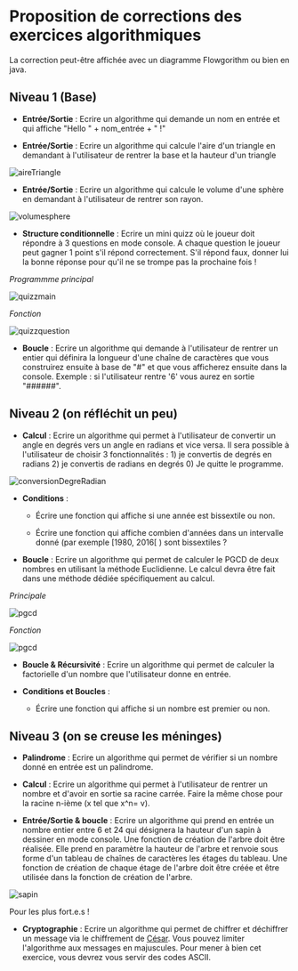 # Proposition de corrections des exercices algorithmiques

La correction peut-être affichée avec un diagramme Flowgorithm ou bien en java.

## Niveau 1 (Base)

* **Entrée/Sortie** : Ecrire un algorithme qui demande un nom en entrée et qui affiche "Hello " + nom_entrée + " !"

* **Entrée/Sortie** : Ecrire un algorithme qui calcule l'aire d'un triangle en demandant à l'utilisateur de rentrer la base et la hauteur d'un triangle

![aireTriangle](images/aireTriangle-Main.png)


* **Entrée/Sortie** : Ecrire un algorithme qui calcule le volume d'une sphère en demandant à l'utilisateur de rentrer son rayon.

![volumesphere](images/volumeSphere-Main.png)

* **Structure conditionnelle** : Ecrire un mini quizz où le joueur doit répondre à 3 questions en mode console. A chaque question le joueur peut gagner 1 point s'il répond correctement. S'il répond faux, donner lui la bonne réponse pour qu'il ne se trompe pas la prochaine fois !

*Programmme principal*

![quizzmain](images/Quizz-flowgorithm-Main.png)

*Fonction*

![quizzquestion](images/Quizz-flowgorithm-question.png)

* **Boucle** : Ecrire un algorithme qui demande à l'utilisateur de rentrer un entier qui définira la longueur d'une chaîne de caractères que vous construirez ensuite à base de "#" et que vous afficherez ensuite dans la console. Exemple : si l'utilisateur rentre '6' vous aurez en sortie "######".

## Niveau 2 (on réfléchit un peu)

* **Calcul** : Ecrire un algorithme qui permet à l'utilisateur de convertir un angle en degrés vers un angle en radians et vice versa. Il sera possible à l'utilisateur de choisir 3 fonctionnalités : 1) je convertis de degrés en radians 2) je convertis de radians en degrés 0) Je quitte le programme.

![conversionDegreRadian](images/conversionDegreRadian-Main.png)

* **Conditions** : 
  -   Écrire une fonction qui affiche si une année est bissextile ou non.

  -   Écrire une fonction qui affiche combien d'années dans un intervalle donné (par exemple \[1980, 2016\[ ) sont bissextiles ?

* **Boucle** : Ecrire un algorithme qui permet de calculer le PGCD de deux nombres en utilisant la méthode Euclidienne. Le calcul devra être fait dans une méthode dédiée spécifiquement au calcul.

*Principale*

![pgcd](images/pgcd-Main.png)

*Fonction*

![pgcd](images/pgcd-calculPgcd.png)

* **Boucle & Récursivité** : Ecrire un algorithme qui permet de calculer la factorielle d'un nombre que l'utilisateur donne en entrée.

* **Conditions et Boucles** :
  -   Écrire une fonction qui affiche si un nombre est premier ou non.

## Niveau 3 (on se creuse les méninges)

* **Palindrome** : Ecrire un algorithme qui permet de vérifier si un nombre donné en entrée est un palindrome.

* **Calcul** : Ecrire un algorithme qui permet à l'utilisateur de rentrer un nombre et d'avoir en sortie sa racine carrée. Faire la même chose pour la racine n-ième (x tel que x^n= v).

* **Entrée/Sortie & boucle** : Ecrire un algorithme qui prend en entrée un nombre entier entre 6 et 24 qui désignera la hauteur d'un sapin à dessiner en mode console. Une fonction de création de l'arbre doit être réalisée. Elle prend en paramètre la hauteur de l'arbre et renvoie sous forme d'un tableau de chaînes de caractères les étages du tableau. Une fonction de création de chaque étage de l'arbre doit être créée et être utilisée dans la fonction de création de l'arbre.

![sapin](images/sapin-eclipse.jpg)

Pour les plus fort.e.s !

* **Cryptographie** : Ecrire un algorithme qui permet de chiffrer et déchiffrer un message via le chiffrement de  [César](https://fr.wikipedia.org/wiki/Chiffrement_par_d%C3%A9calage). Vous pouvez limiter l'algorithme aux messages en majuscules. Pour mener à bien cet exercice, vous devrez vous servir des codes ASCII.
